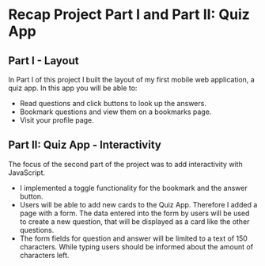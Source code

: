 # Recap Project Part I and Part II: Quiz App

## Part I - Layout

In Part I of this project I built the layout of my first mobile web application, a quiz app. 
In this app you will be able to:

- Read questions and click buttons to look up the answers.
- Bookmark questions and view them on a bookmarks page.
- Visit your profile page.


## Part II: Quiz App - Interactivity

The focus of the second part of the project was to add interactivity with JavaScript.

- I implemented a toggle functionality for the bookmark and the answer button.
- Users will be able to add new cards to the Quiz App. Therefore I added a page with a form. The data entered into the form by users will be used to create a new question, that will be displayed as a card like the other questions.
- The form fields for question and answer will be limited to a text of 150 characters. While typing users should be informed about the amount of characters left.








